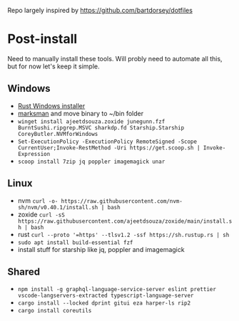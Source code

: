 Repo largely inspired by https://github.com/bartdorsey/dotfiles

# Post-install
Need to manually install these tools. Will probly need to automate all this, but for now let's keep it simple.
## Windows
- [Rust Windows installer](https://static.rust-lang.org/rustup/dist/x86_64-pc-windows-msvc/rustup-init.exe)
- [marksman](https://github.com/artempyanykh/marksman/releases) and move binary to ~/bin folder
- `winget install ajeetdsouza.zoxide junegunn.fzf BurntSushi.ripgrep.MSVC sharkdp.fd Starship.Starship CoreyButler.NVMforWindows`
- `Set-ExecutionPolicy -ExecutionPolicy RemoteSigned -Scope CurrentUser;Invoke-RestMethod -Uri https://get.scoop.sh | Invoke-Expression` 
- `scoop install 7zip jq poppler imagemagick unar`

## Linux
- nvm `curl -o- https://raw.githubusercontent.com/nvm-sh/nvm/v0.40.1/install.sh | bash`
- zoxide `curl -sS https://raw.githubusercontent.com/ajeetdsouza/zoxide/main/install.sh | bash`
- rust `curl --proto '=https' --tlsv1.2 -ssf https://sh.rustup.rs | sh`
- `sudo apt install build-essential fzf`
- install stuff for starship like jq, poppler and imagemagick

## Shared
- `npm install -g graphql-language-service-server eslint prettier vscode-langservers-extracted typescript-language-server`
- `cargo install --locked dprint gitui eza harper-ls rip2`
- `cargo install coreutils`
